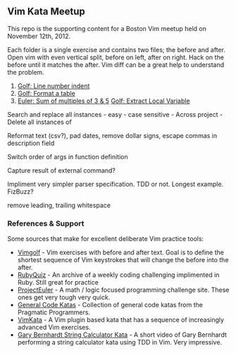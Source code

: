 ## Vim Kata Meetup

This repo is the supporting content for a Boston Vim meetup held on November 12th, 2012.

Each folder is a single exercise and contains two files; the before and after.
Open vim with even vertical split, before on left, after on right. Hack on the
before until it matches the after. Vim diff can be a great help to understand
the problem.

01. [Golf: Line number indent][]
02. [Golf: Format a table][]
03. [Euler: Sum of multiples of 3 & 5][]
[Golf: Extract Local Variable][]

Search and replace all instances
    - easy
    - case sensitive
    - Across project
    - Delete all instances of

Reformat text (csv?), pad dates, remove dollar signs, escape commas in description field

Switch order of args in function definition

Capture result of external command?

Impliment very simpler parser specification. TDD or not. Longest example. FizBuzz?

remove leading, trailing whitespace

### References & Support

Some sources that make for excellent deliberate Vim practice tools:

- [Vimgolf][] - Vim exercises with before and after text. Goal is to define the
  shortest sequence of Vim keystrokes that will change the before into the after.
- [RubyQuiz][] - An archive of a weekly coding challenging implimented in Ruby.
  Still great for practice
- [ProjectEuler][] - A math / logic focused programming challenge site. These
  ones get very tough very quick.
- [General Code Katas][] - Collection of general code katas from the Pragmatic Programmers.
- [VimKata](https://github.com/canadaduane/VimKata) - A Vim plugin based kata
  that has a sequence of increasingly advanced Vim exercises.
- [Gary Bernhardt String Calculator Kata](http://vimeo.com/8569257) - A short
  video of Gary Bernhardt performing a string calculator kata using TDD in Vim. Very impressive.

[Golf: Line number indent]: http://vimgolf.com/challenges/508fe9f57acca60002000037
[Golf: Format a table]: http://vimgolf.com/challenges/508ecd058f06b6000200003c
[Golf: Extract Local Variable]: http://justinram.wordpress.com/2010/12/31/vim-ruby-refactoring-extract-local-variable/
[Euler: Sum of multiples of 3 & 5]: http://projecteuler.net/problem=1
[Vimgolf]: http://vimgolf.com/
[RubyQuiz]: http://www.rubyquiz.com/
[ProjectEuler]: http://projecteuler.net/problems
[General Code Katas]: http://codekata.pragprog.com/
